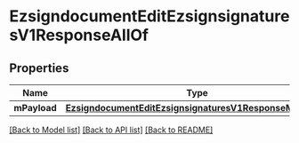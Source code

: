 # EzsigndocumentEditEzsignsignaturesV1ResponseAllOf

## Properties
Name | Type | Description | Notes
------------ | ------------- | ------------- | -------------
**mPayload** | [**EzsigndocumentEditEzsignsignaturesV1ResponseMPayload**](EzsigndocumentEditEzsignsignaturesV1ResponseMPayload.md) |  | 

[[Back to Model list]](../README.md#documentation-for-models) [[Back to API list]](../README.md#documentation-for-api-endpoints) [[Back to README]](../README.md)


